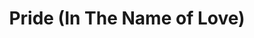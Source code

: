 ---
layout: default
title: Pride (In The Name of Love)
event: Assassination of MLK
artist: U2
genre:
writer:
producer:
album:
label:
country: USA
language: English
duration: released
released: 1984
soundcloud: https://w.soundcloud.com/player/?url=https%3A//api.soundcloud.com/tracks/256319748&color=%23fffad2&auto_play=false&hide_related=false&show_comments=true&show_user=true&show_reposts=false&show_teaser=true&visual=true
soundcloud-source: https://soundcloud.com/u2/pride-in-the-name-of-love-1
soundcloud-artist: https://soundcloud.com/u2
description: Lorem ipsum dolor sit amet, consectetur adipiscing elit, sed do eiusmod tempor incididunt ut labore et dolore magna aliqua. Semper quis lectus nulla at volutpat diam ut venenatis tellusLorem ipsum dolor sit amet, consectetur adipiscing elit, sed do eiusmod tempor incididunt ut labore et dolore magna aliqua. Semper quis lectus nulla at volutpat diam ut venenatis tellusLorem ipsum dolor sit amet, consectetur adipiscing elit, sed do eiusmod tempor incididunt ut labore et dolore magna aliqua. Semper quis lectus nulla at volutpat diam ut venenatis tellus
award1:
award2:
award3:
versions:
coverart: media/images/cover-art/pride_coverart.jpg
---